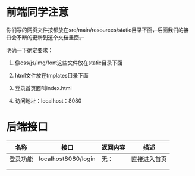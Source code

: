 # 前端同学注意

~~你们写的网页文件按都放在src/main/resources/static目录下面，后面我们的接口会不断的更新到这个文档里面。~~

明确一下确定要求：

1. 像css/js/img/font这些文件放在static目录下面

2. html文件放在tmplates目录下面

3. 登录首页面叫index.html

4. 访问地址：localhost：8080



# 后端接口

| 名称     | 接口                | 返回内容 | 描述         |
| -------- | ------------------- | -------- | ------------ |
| 登录功能 | localhost8080/login | 无：     | 直接进入首页 |
|          |                     |          |              |
|          |                     |          |              |

